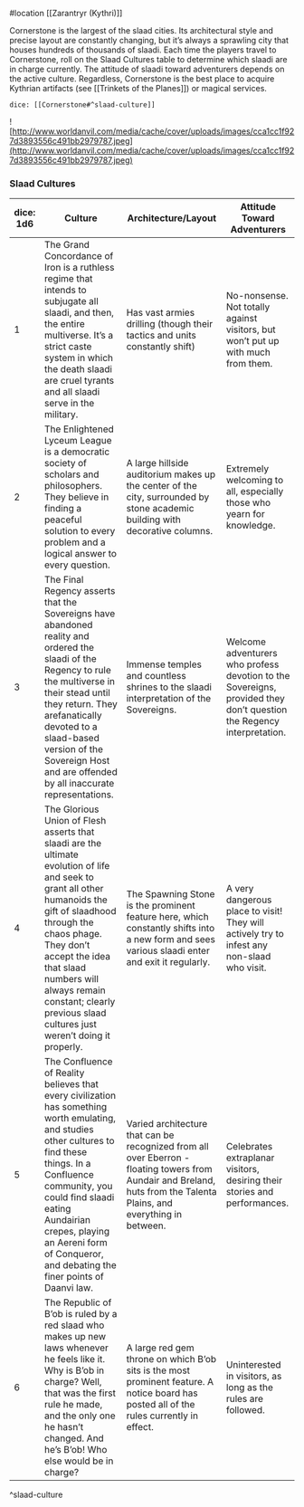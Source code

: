#location [[Zarantryr (Kythri)]]

Cornerstone is the largest of the slaad cities. Its architectural style and precise layout are constantly changing, but it’s always a sprawling city that houses hundreds of thousands of slaadi. Each time the players travel to Cornerstone, roll on the Slaad Cultures table to determine which slaadi are in charge currently. The attitude of slaadi toward adventurers depends on the active culture. Regardless, Cornerstone is the best place to acquire Kythrian artifacts (see [[Trinkets of the Planes]]) or magical services.

`dice: [[Cornerstone#^slaad-culture]]`

![http://www.worldanvil.com/media/cache/cover/uploads/images/cca1cc1f927d3893556c491bb2979787.jpeg](http://www.worldanvil.com/media/cache/cover/uploads/images/cca1cc1f927d3893556c491bb2979787.jpeg)

### **Slaad Cultures**

| dice: 1d6 | Culture | Architecture/Layout | Attitude Toward Adventurers |
| --- | --- | --- | --- |
| 1 | The Grand Concordance of Iron is a ruthless regime that intends to subjugate all slaadi, and then, the entire multiverse. It’s a strict caste system in which the death slaadi are cruel tyrants and all slaadi serve in the military. | Has vast armies drilling (though their tactics and units constantly shift) | No-nonsense. Not totally against visitors, but won’t put up with much from them. |
| 2 | The Enlightened Lyceum League is a democratic society of scholars and philosophers. They believe in finding a peaceful solution to every problem and a logical answer to every question. | A large hillside auditorium makes up the center of the city, surrounded by stone academic building with decorative columns. | Extremely welcoming to all, especially those who yearn for knowledge. |
| 3 | The Final Regency asserts that the Sovereigns have abandoned reality and ordered the slaadi of the Regency to rule the multiverse in their stead until they return. They arefanatically devoted to a slaad-based version of the Sovereign Host and are offended by all inaccurate representations. | Immense temples and countless shrines to the slaadi interpretation of the Sovereigns. | Welcome adventurers who profess devotion to the Sovereigns, provided they don’t question the Regency interpretation. |
| 4 | The Glorious Union of Flesh asserts that slaadi are the ultimate evolution of life and seek to grant all other humanoids the gift of slaadhood through the chaos phage. They don’t accept the idea that slaad numbers will always remain constant; clearly previous slaad cultures just weren’t doing it properly. | The Spawning Stone is the prominent feature here, which constantly shifts into a new form and sees various slaadi enter and exit it regularly. | A very dangerous place to visit! They will actively try to infest any non-slaad who visit. |
| 5 | The Confluence of Reality believes that every civilization has something worth emulating, and studies other cultures to find these things. In a Confluence community, you could find slaadi eating Aundairian crepes, playing an Aereni form of Conqueror, and debating the finer points of Daanvi law. | Varied architecture that can be recognized from all over Eberron - floating towers from Aundair and Breland, huts from the Talenta Plains, and everything in between. | Celebrates extraplanar visitors, desiring their stories and performances. |
| 6 | The Republic of B’ob is ruled by a red slaad who makes up new laws whenever he feels like it. Why is B’ob in charge? Well, that was the first rule he made, and the only one he hasn’t changed. And he’s B’ob! Who else would be in charge? | A large red gem throne on which B’ob sits is the most prominent feature. A notice board has posted all of the rules currently in effect. | Uninterested in visitors, as long as the rules are followed. |
^slaad-culture

